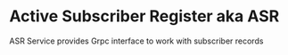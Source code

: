 # Active Subscriber Register aka ASR

ASR Service provides Grpc interface to work with subscriber records

